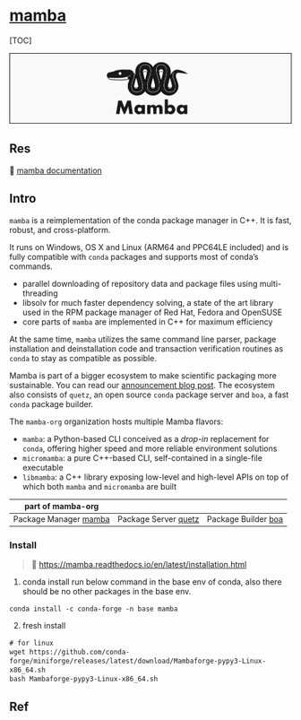 # [mamba](https://github.com/mamba-org/mamba)

[TOC]



![mamba header image](../../../../../../../../../Assets/Pics/mamba_header.png)



## Res
📂 [mamba documentation](https://mamba.readthedocs.io/en/latest/index.html#)



## Intro
`mamba` is a reimplementation of the conda package manager in C++. It is fast, robust, and cross-platform.

It runs on Windows, OS X and Linux (ARM64 and PPC64LE included) and is fully compatible with `conda` packages and supports most of conda’s commands.

- parallel downloading of repository data and package files using multi-threading
- libsolv for much faster dependency solving, a state of the art library used in the RPM package manager of Red Hat, Fedora and OpenSUSE
- core parts of `mamba` are implemented in C++ for maximum efficiency

At the same time, `mamba` utilizes the same command line parser, package installation and deinstallation code and transaction verification routines as `conda` to stay as compatible as possible.

Mamba is part of a bigger ecosystem to make scientific packaging more sustainable. You can read our [announcement blog post](https://medium.com/@QuantStack/open-software-packaging-for-science-61cecee7fc23). The ecosystem also consists of `quetz`, an open source `conda` package server and `boa`, a fast `conda` package builder.

The `mamba-org` organization hosts multiple Mamba flavors:
- `mamba`: a Python-based CLI conceived as a *drop-in* replacement for `conda`, offering higher speed and more reliable environment solutions
- `micromamba`: a pure C++-based CLI, self-contained in a single-file executable
- `libmamba`: a C++ library exposing low-level and high-level APIs on top of which both `mamba` and `micromamba` are built

| part of mamba-org                                           |                                                            |                                                         |
| ----------------------------------------------------------- | ---------------------------------------------------------- | ------------------------------------------------------- |
| Package Manager [mamba](https://github.com/mamba-org/mamba) | Package Server [quetz](https://github.com/mamba-org/quetz) | Package Builder [boa](https://github.com/mamba-org/boa) |



### Install
> 🔗 https://mamba.readthedocs.io/en/latest/installation.html

1. conda install
   run below command in the base env of conda, also there should be no other packages in the base env. 
```shell
conda install -c conda-forge -n base mamba
```

2. fresh install
```shell
# for linux
wget https://github.com/conda-forge/miniforge/releases/latest/download/Mambaforge-pypy3-Linux-x86_64.sh
bash Mambaforge-pypy3-Linux-x86_64.sh
```



## Ref
[放弃conda拥抱mamba]: https://xuzhougeng.top/archives/use-mamba-instead-of-conda
[pip/conda/mamba安装拓展]: https://www.jianshu.com/p/37e70ddbc543
[Accessing Anaconda Channels from Mamba]: https://stackoverflow.com/questions/73627956/accessing-anaconda-channels-from-mamba
